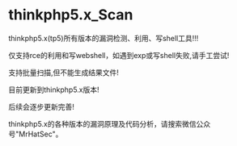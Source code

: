 # thinkphp5.x_Scan
thinkphp5.x(tp5)所有版本的漏洞检测、利用、写shell工具!!!

仅支持rce的利用和写webshell，如遇到exp或写shell失败,请手工尝试!

支持批量扫描,但不能生成结果文件!

目前更新到thinkphp5.x版本!

后续会逐步更新完善!

thinkphp5.x的各种版本的漏洞原理及代码分析，请搜索微信公众号"MrHatSec"。
